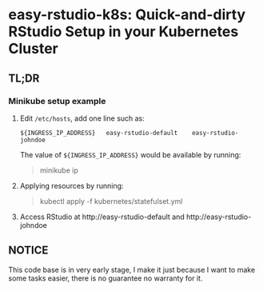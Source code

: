 # easy-rstudio-k8s: Quick-and-dirty RStudio Setup in your Kubernetes Cluster

## TL;DR

### Minikube setup example

1. Edit `/etc/hosts`, add one line such as:

    ```
    ${INGRESS_IP_ADDRESS}   easy-rstudio-default    easy-rstudio-johndoe
    ```

   The value of `${INGRESS_IP_ADDRESS}` would be available by running:

    > minikube ip

2. Applying resources by running:

    > kubectl apply -f kubernetes/statefulset.yml

3. Access RStudio at http://easy-rstudio-default and http://easy-rstudio-johndoe

## NOTICE

This code base is in very early stage, I make it just because I want to make some tasks easier, there is no guarantee no warranty for it.